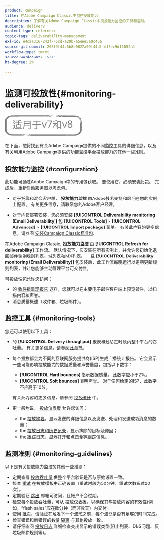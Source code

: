 ```yaml
---
product: campaign
title: 在Adobe Campaign Classic中监控投放能力
description: 了解有关Adobe Campaign Classic中投放能力监控的工具和准则。
audience: delivery
content-type: reference
topic-tags: deliverability-management
exl-id: e4caa316-242f-46cd-a20b-a5eee5a0c456
source-git-commit: 20509f44c5b8e0827a09f44dffdf2ec9d11652a1
workflow-type: tm+mt
source-wordcount: '531'
ht-degree: 2%

---
```


# 监测可投放性{#monitoring-deliverability}

![](../../assets/common.svg)

在下面，您将找到有关Adobe Campaign提供的不同监控工具的详细信息，以及有关利用Adobe Campaign提供的功能监控平台投放能力的其他一些准则。

## 投放能力监控 {#configuration}

此功能可通过Adobe Campaign中的专用包获取。 要使用它，必须安装此包。 完成后，重新启动服务器以考虑包。
* 对于托管和混合客户端， **投放能力监控** 由Adobe技术支持和顾问在您的实例上配置。 有关更多信息，请联系您的Adobe客户经理。

* 对于内部部署安装，您必须安装 **[!UICONTROL Deliverability monitoring (Email Deliverability)]** 包 **[!UICONTROL Tools]** > **[!UICONTROL Advanced]** > **[!UICONTROL Import package]** 菜单。 有关此内容的更多信息，请参阅 [安装Campaign Classic标准包](../../installation/using/installing-campaign-standard-packages.md).

在Adobe Campaign Classic, **投放能力监控** 由 **[!UICONTROL Refresh for deliverability]** 工作流。 默认情况下，它安装在所有实例上，并允许您初始化退回邮件鉴别规则列表、域列表和MX列表。 一旦 **[!UICONTROL Deliverability monitoring (Email Deliverability)]** 包安装后，此工作流每晚运行以定期更新规则列表，并让您能够主动管理平台可交付性。

可投放性包允许您访问：

* 的 [收件箱呈现报告](inbox-rendering.md) 这样，您就可以在主要电子邮件客户端上预览邮件，以扫描内容和声誉。
* 消息质量概述（收件箱、垃圾邮件）。

## 监控工具 {#monitoring-tools}

您还可以使用以下工具：

* 的 **[!UICONTROL Delivery throughput]** 报表概述给定时段内整个平台的吞吐量。 有关更多信息，请参阅[此章节](../../reporting/using/global-reports.md#delivery-throughput)。
* 每个投放都会为不同的互联网服务提供商(ISP)生成广播统计报告。 它会显示一些可能影响投放能力的数据质量和声誉量度，包括以下数字：
   * **[!UICONTROL Hard bounces]** 指示数据质量。 此数字应小于2%。
   * **[!UICONTROL Soft bounces]** 表明声誉。 对于任何给定的ISP，此数字不应高于10%。

   有关此内容的更多信息，请参阅 [投放统计](../../reporting/using/global-reports.md#delivery-statistics) 中。
* 更一般地说， [投放仪表板](about-delivery-monitoring.md) 允许您访问：
   * the [投放摘要](delivery-dashboard.md#delivery-summary)，显示发送的详细信息以及发送、处理和发送成功消息的数量；
   * the [投放日志和历史记录](delivery-dashboard.md#delivery-logs-and-history)，显示排除的目标及原因；
   * the [跟踪日志](delivery-dashboard.md#tracking-logs)，显示打开和点击量等跟踪信息。

## 监测准则 {#monitoring-guidelines}

以下是有关投放能力监控的其他一些准则：

* 定期查看 [投放吞吐量](../../reporting/using/global-reports.md#delivery-throughput) 供整个平台验证是否与原始设置一致。
* 检查 [重试](understanding-delivery-failures.md#retries-after-a-delivery-temporary-failure) 在投放模板中正确设置（重试时段为30分钟，重试次数超过20次）。
* 定期验证 [跳出](understanding-delivery-failures.md#bounce-mail-management) 邮箱可访问，且帐户不会过期。
* 检查每个投放吞吐量，可从 [投放仪表板](delivery-dashboard.md)，以确保其与投放内容的有效性(例如，“flash sales”应在数分钟（而非数天）内交付。
* 使用 [批次](steps-sending-the-delivery.md#sending-using-multiple-waves)，请验证在触发下一个波形之前，每个波形是否有足够的时间完成。
* 检查错误和新错误的数量 [隔离](understanding-quarantine-management.md) 与其他投放一致。
* 请仔细查阅 [投放日志](delivery-dashboard.md#delivery-logs-and-history) 详细检查突出显示的错误类型(阻止列表、DNS问题、反垃圾邮件规则等)。

<!--### Delivery Reports - Broadcast Statistics {#broadcast-statistics}

Each delivery will generate a broadcast statistics report when you open a delivery in the “Deliveries List”, which includes some reputation metrics that may impact your deliverability.-->
